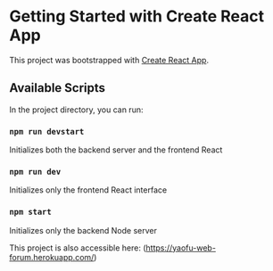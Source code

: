 # Getting Started with Create React App

This project was bootstrapped with [Create React App](https://github.com/facebook/create-react-app).

## Available Scripts

In the project directory, you can run:

### `npm run devstart`
Initializes both the backend server and the frontend React

### `npm run dev`
Initializes only the frontend React interface

### `npm start`
Initializes only the backend Node server

This project is also accessible here: (https://yaofu-web-forum.herokuapp.com/)